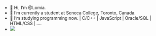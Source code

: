 - 👋 Hi, I’m @Lomia.
- 👀 I’m currently a student at Seneca College, Toronto, Canada.
- 🌱 I’m studying programming now.  | C/C++ | JavaScript | Oracle/SQL | HTML/CSS | ....
- <a href="mailto:lomia5w@gmail.com"><img src="https://img.shields.io/badge/-Gmail-grey?style=flat&logo=Gmail&logoColor=red"/></a>

<!---
LomiaW/LomiaW is a ✨ special ✨ repository because its `README.md` (this file) appears on your GitHub profile.
You can click the Preview link to take a look at your changes.
--->
